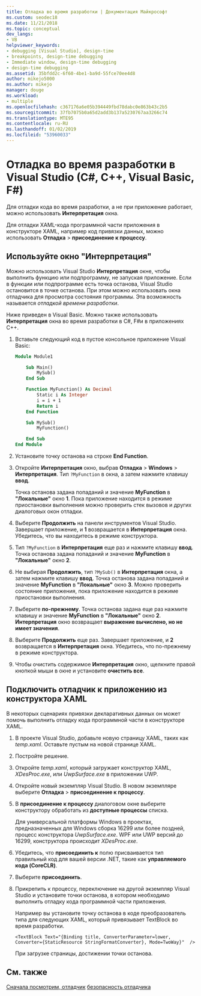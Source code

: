 ```yaml
---
title: Отладка во время разработки | Документация Майкрософт
ms.custom: seodec18
ms.date: 11/21/2018
ms.topic: conceptual
dev_langs:
- VB
helpviewer_keywords:
- debugging [Visual Studio], design-time
- breakpoints, design-time debugging
- Immediate window, design-time debugging
- design-time debugging
ms.assetid: 35bfdd2c-6f60-4be1-ba9d-55fce70ee4d8
author: mikejo5000
ms.author: mikejo
manager: douge
ms.workload:
- multiple
ms.openlocfilehash: c367176a6e05b394449fbd78dabc0e863b43c2b5
ms.sourcegitcommit: 37fb7075b0a65d2add3b137a5230767aa3266c74
ms.translationtype: MTE95
ms.contentlocale: ru-RU
ms.lasthandoff: 01/02/2019
ms.locfileid: "53960033"
---
```

# <a name="debug-at-design-time-in-visual-studio-c-c-visual-basic-f"></a>Отладка во время разработки в Visual Studio (C#, C++, Visual Basic, F#)

Для отладки кода во время разработки, а не при приложение работает, можно использовать **Интерпретация** окна. 

Для отладки XAML-кода программной части приложения в конструкторе XAML, например код привязки данных, можно использовать **Отладка** > **присоединение к процессу**.
  
## <a name="use-the-immediate-window"></a>Используйте окно "Интерпретация"  

Можно использовать Visual Studio **Интерпретация** окне, чтобы выполнить функцию или подпрограмму, не запуская приложение. Если в функции или подпрограмме есть точка останова, Visual Studio остановится в точке останова. При этом можно использовать окна отладчика для просмотра состояния программы. Эта возможность называется *отладкой времени разработки*.  

Ниже приведен в Visual Basic. Можно также использовать **Интерпретация** окна во время разработки в C#, F#и в приложениях C++.

1. Вставьте следующий код в пустое консольное приложение Visual Basic:  
   
   ```vb  
   Module Module1
   
       Sub Main()
           MySub()
       End Sub
   
       Function MyFunction() As Decimal
           Static i As Integer
           i = i + 1
           Return i
       End Function
   
       Sub MySub()
           MyFunction()
   
       End Sub
   End Module
   ```  
   
1. Установите точку останова на строке **End Function**.  
   
1. Откройте **Интерпретация** окно, выбрав **Отладка** > **Windows** > **Интерпретация**. Тип `?MyFunction` в окна, а затем нажмите клавишу **ввод**.   
   
   Точка останова задана попаданий и значение **MyFunction** в **"Локальные"** окно **1**. Пока приложение находится в режиме приостановки выполнения можно проверить стек вызовов и других диалоговых окон отладки. 
   
1. Выберите **Продолжить** на панели инструментов Visual Studio. Завершает приложение, и **1** возвращается в **Интерпретация** окна. Убедитесь, что вы находитесь в режиме конструктора.  
   
1. Тип `?MyFunction` в **Интерпретация** еще раз и нажмите клавишу **ввод**. Точка останова задана попаданий и значение **MyFunction** в **"Локальные"** окно **2**. 
   
1. Не выбирая **Продолжить**, тип `?MySub()` в **Интерпретация** окна, а затем нажмите клавишу **ввод**. Точка останова задана попаданий и значение **MyFunction** в **"Локальные"** окно **3**. Можно проверить состояние приложения, пока приложение находится в режиме приостановки выполнения. 
   
1. Выберите **по-прежнему**. Точка останова задана еще раз нажмите клавишу и значение **MyFunction** в **"Локальные"** окно **2**. **Интерпретация** окно возвращает **выражение вычислено, но не имеет значения**.
   
1. Выберите **Продолжить** еще раз. Завершает приложение, и **2** возвращается в **Интерпретация** окна. Убедитесь, что по-прежнему в режиме конструктора.
   
1. Чтобы очистить содержимое **Интерпретация** окно, щелкните правой кнопкой мыши в окне и установите **очистить все**. 

## <a name="attach-to-an-app-from-the-xaml-designer"></a>Подключить отладчик к приложению из конструктора XAML

В некоторых сценариях привязки декларативных данных он может помочь выполнить отладку кода программной части в конструкторе XAML.

1. В проекте Visual Studio, добавьте новую страницу XAML, таких как *temp.xaml*. Оставьте пустым на новой странице XAML. 
   
1. Постройте решение.
   
1. Откройте *temp.xaml*, который загружает конструктор XAML, *XDesProc.exe*, или *UwpSurface.exe* в приложении UWP. 
   
1. Откройте новый экземпляр Visual Studio. В новом экземпляре выберите **Отладка** > **присоединение к процессу**. 
   
1. В **присоединение к процессу** диалоговом окне выберите конструктору обработать из **доступные процессы** списка.
   
   Для универсальной платформы Windows в проектах, предназначенных для Windows сборка 16299 или более поздней, процесс конструктора *UwpSurface.exe*. WPF или UWP версий до 16299, конструктора происходит *XDesProc.exe*.
   
1. Убедитесь, что **присоединить к** полю присваивается тип правильный код для вашей версии .NET, такие как **управляемого кода (CoreCLR)**. 
   
1. Выберите **присоединить**.
   
1. Прикрепить к процессу, переключение на другой экземпляр Visual Studio и установите точки останова, в котором необходимо выполнить отладку кода программной части приложения.
   
   Например вы установите точку останова в коде преобразователь типа для следующих XAML, который привязывает TextBlock во время разработки.
   
    ```xaml
    <TextBlock Text="{Binding title, ConverterParameter=lower, Converter={StaticResource StringFormatConverter}, Mode=TwoWay}"  />
    ```
   При загрузке страницы, достижении точки останова.
  
## <a name="see-also"></a>См. также  
 [Сначала посмотрим, отладчик](../debugger/debugger-feature-tour.md) [безопасность отладчика](../debugger/debugger-security.md)   